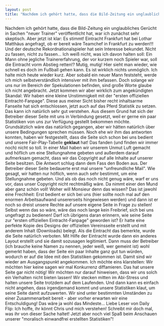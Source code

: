 ```yaml
---
layout: post
title: "Nachdem ich gehört hatte, dass die Bild-Zeitung ein unglaubliches Gerücht in Sachen "neuer Trainer" veröffentlicht hat, war ich zunächst sehr skeptisch."
---
```


Nachdem ich gehört hatte, dass die Bild-Zeitung ein unglaubliches Gerücht in Sachen "neuer Trainer" veröffentlicht hat, war ich zunächst sehr skeptisch. Aber jetzt ist klar: Es stimmt! Eintracht Frankfurt hat bei Lothar Matthäus angefragt, ob er bereit wäre Teamchef in Frankfurt zu werden!!! Und der deutsche Rekordnationalspieler hat sein Interesse bekundet. Nicht zu fassen, nicht zu fassen... Ich weiß nicht, was ich davon halten soll: Ein Mann ohne jegliche Trainererfahrung, der vor kurzem noch Spieler war, soll die Eintracht vorm Abstieg retten!? Mutig, mutig! Hier sieht man wieder, wie schnell es doch im Fußball gehen kann. Es ist wirklich nichts unmöglich. Ich halte mich heute wieder kurz. Aber sobald ein neuer Mann feststeht, werde ich mich selbstverständlich intensiver mit ihm befassen. Doch solange wir uns nur im Bereich der Spekulationen befinden, sind große Worte glaube ich nicht angebracht. Jetzt kommen wir aber wirklich zum angekündigten Skandal: Wir haben eine kleine Unstimmigkeit mit der "ersten offiziellen Eintracht-Fanpage". Diese aus meiner Sicht bisher recht inhaltsarme Fanseite hat sich entschlossen, jetzt auch auf das Pferd Statistik zu setzen. Das kann ich natürlich sehr gut verstehen. Aus diesem Grund hat sich der Betreiber dieser Seite mit uns in Verbindung gesetzt, weil er gerne ein paar Statistiken von uns zur Verfügung gestellt bekommen möchte. Grundsätzlich wäre das natürlich gegangen, aber wir hätten natürlich über unsere Bedingungen sprechen müssen. Noch ehe wir ihm das antworten konnten, haben wir festgestellt, dass die Seite sich schon bei uns bedient und unsere Fair-Play-Tabelle **geklaut** hat! Das fanden (und finden wir immer noch) nicht so toll. In einer Mail haben wir unserem Unmut Luft gemacht und höflich um eine Stellungnahme gebeten und außerdem darauf aufmerksam gemacht, dass wir das Copyright auf alle Inhalte auf unserer Seite besitzen. Die Antwort schlug dann dem Fass den Boden aus. Der Betreiber dieser Seite bedauerte erst mal unsere "unfreundliche Mail". Wie gesagt, wir hatten nur höflich, wenn auch sehr bestimmt, um eine Stellungnahme gebeten. Und als ob das noch nicht genug wäre, warf er uns vor, dass unser Copyright nicht rechtmäßig wäre. Da nimmt einer den Mund aber ganz schön voll! Woher will Monsieur denn das wissen? Das ist jawohl eine Frechheit: Erst bedient er sich bei uns (hier sollte noch mal auf den enormen Arbeitsaufwand unsererseits hingewiesen werden) und dann ist er noch so dreist unsere Rechte auf unsere eigene Seite in Frage zu stellen! Selbst wenn das so wäre, wäre das noch lange kein Freibrief, sich bei uns ungefragt zu bedienen! Darf ich übrigens daran erinnern, wie seine Seite zur "ersten offiziellen Eintracht-Fanpage" geworden ist? Er hatte eine perfekte Kopie des Designs der offiziellen Vereinsseite erstellt und mit anderem Inhalt (Downloads) belegt. Als die Eintracht das bemerkte, wurde die Seite natürlich verboten. Mit Hilfe der Eintracht wurde dann ein anderes Layout erstellt und sie damit sozusagen legitimiert. Dann muss der Betreiber (ich brauche keine Namen zu nennen, jeder weiß, wer gemeint ist) wohl gemerkt haben, dass der Seite ein paar Inhalte ganz gut tun würden, wodurch er auf die Idee mit den Statistiken gekommen ist. Damit sind wir wieder am Ausgangspunkt angekommen. Ich möchte eins klarstellen: Wir möchten hier keine sagen wir mal Konkurrenz diffamieren. Das hat unsere Seite gar nicht nötig! Wir möchten nur darauf hinweisen, dass wir uns solch ein Verhalten nicht bieten lassen! Wir stecken mitten im Abi-Stress und halten unsere Seite trotzdem auf dem Laufenden. Und dann kann es einfach nicht angehen, dass irgendjemand kommt und unsere Statistiken klaut, um seine Seite damit aufzuwerten. Wir sind unter bestimmten Umständen zu einer Zusammenarbeit bereit - aber vorher erwarten wir eine Entschuldigung! Das wäre ja wohl das Mindeste... Liebe Leser von Daily Flip: Ich hoffe, ihr könnt Chris und mich verstehen! Schreibt mir doch mal, was ihr von dieser Sache haltet! Jetzt aber noch viel Spaß beim Anschauen unserer "moralisch einwandfrei erstellten Statistiken"!
